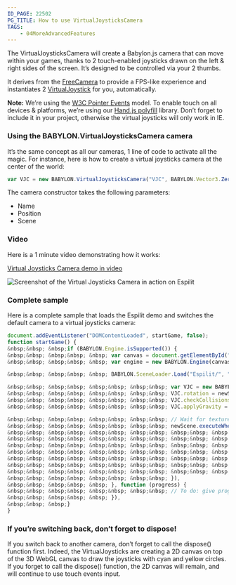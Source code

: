 ```yaml
---
ID_PAGE: 22502
PG_TITLE: How to use VirtualJoysticksCamera
TAGS:
    - 04MoreAdvancedFeatures
---
```

The VirtualJoysticksCamera will create a Babylon.js camera that can move within your games, thanks to 2 touch-enabled joysticks drawn on the left &amp; right sides of the screen. It’s designed to be controlled via your 2 thumbs.

It derives from the [FreeCamera](https://github.com/BabylonJS/Babylon.js/blob/master/Babylon/Cameras/babylon.freeCamera.js) to provide a FPS-like experience and instantiates 2 [VirtualJoystick](http://babylondoc.azurewebsites.net/page.php?p=25064) for you, automatically.

**Note:** We’re using the [W3C Pointer Events](http://www.w3.org/TR/pointerevents/) model. To enable touch on all devices &amp; platforms, we’re using our [Hand.js polyfill](http://handjs.codeplex.com/) library. Don’t forget to include it in your project, otherwise the virtual joysticks will only work in IE.

### Using the BABYLON.VirtualJoysticksCamera camera

It’s the same concept as all our cameras, 1 line of code to activate all the magic. For instance, here is how to create a virtual joysticks camera at the center of the world:

```javascript
var VJC = new BABYLON.VirtualJoysticksCamera("VJC", BABYLON.Vector3.Zero(), scene);
```

The camera constructor takes the following parameters:

- Name
- Position
- Scene

### Video

Here is a 1 minute video demonstrating how it works:

[Virtual Joysticks Camera demo in video](https://www.youtube.com/watch?v=53Piiy71lB0)

![Screenshot of the Virtual Joysticks Camera in action on Espilit](http://david.blob.core.windows.net/babylonjs/VJCBabylon.jpg)

### Complete sample

Here is a complete sample that loads the Espilit demo and switches the default camera to a virtual joysticks camera:

```javascript
document.addEventListener("DOMContentLoaded", startGame, false);
function startGame() {
&nbsp;&nbsp; &nbsp;if (BABYLON.Engine.isSupported()) {
&nbsp;&nbsp; &nbsp;&nbsp; &nbsp; var canvas = document.getElementById("renderCanvas");
&nbsp;&nbsp; &nbsp;&nbsp; &nbsp; var engine = new BABYLON.Engine(canvas, true);

&nbsp;&nbsp; &nbsp;&nbsp; &nbsp; BABYLON.SceneLoader.Load("Espilit/", "Espilit.babylon", engine, function (newScene) {

&nbsp;&nbsp; &nbsp;&nbsp; &nbsp;&nbsp; &nbsp;&nbsp; var VJC = new BABYLON.VirtualJoysticksCamera("VJC", newScene.activeCamera.position, newScene);
&nbsp;&nbsp; &nbsp;&nbsp; &nbsp;&nbsp; &nbsp;&nbsp; VJC.rotation = newScene.activeCamera.rotation;
&nbsp;&nbsp; &nbsp;&nbsp; &nbsp;&nbsp; &nbsp;&nbsp; VJC.checkCollisions = newScene.activeCamera.checkCollisions;
&nbsp;&nbsp; &nbsp;&nbsp; &nbsp;&nbsp; &nbsp;&nbsp; VJC.applyGravity = newScene.activeCamera.applyGravity;

&nbsp;&nbsp; &nbsp;&nbsp; &nbsp;&nbsp; &nbsp;&nbsp; // Wait for textures and shaders to be ready
&nbsp;&nbsp; &nbsp;&nbsp; &nbsp;&nbsp; &nbsp;&nbsp; newScene.executeWhenReady(function () {
&nbsp;&nbsp; &nbsp;&nbsp; &nbsp;&nbsp; &nbsp;&nbsp; &nbsp;&nbsp; &nbsp;newScene.activeCamera = VJC;
&nbsp;&nbsp; &nbsp;&nbsp; &nbsp;&nbsp; &nbsp;&nbsp; &nbsp;&nbsp; &nbsp;// Attach camera to canvas inputs
&nbsp;&nbsp; &nbsp;&nbsp; &nbsp;&nbsp; &nbsp;&nbsp; &nbsp;&nbsp; &nbsp;newScene.activeCamera.attachControl(canvas);
&nbsp;&nbsp; &nbsp;&nbsp; &nbsp;&nbsp; &nbsp;&nbsp; &nbsp;&nbsp; &nbsp;// Once the scene is loaded, just register a render loop to render it
&nbsp;&nbsp; &nbsp;&nbsp; &nbsp;&nbsp; &nbsp;&nbsp; &nbsp;&nbsp; &nbsp;engine.runRenderLoop(function () {
&nbsp;&nbsp; &nbsp;&nbsp; &nbsp;&nbsp; &nbsp;&nbsp; &nbsp;&nbsp; &nbsp;&nbsp; &nbsp; newScene.render();
&nbsp;&nbsp; &nbsp;&nbsp; &nbsp;&nbsp; &nbsp;&nbsp; &nbsp;&nbsp; &nbsp;}),
&nbsp;&nbsp; &nbsp;&nbsp; &nbsp;&nbsp; &nbsp;&nbsp; }),
&nbsp;&nbsp; &nbsp;&nbsp; &nbsp; }, function (progress) {
&nbsp;&nbsp; &nbsp;&nbsp; &nbsp;&nbsp; &nbsp;&nbsp; // To do: give progress feedback to user
&nbsp;&nbsp; &nbsp;&nbsp; &nbsp; }),
&nbsp;&nbsp; &nbsp;}
}
```

### If you’re switching back, don’t forget to dispose!

If you switch back to another camera, don’t forget to call the dispose() function first. Indeed, the VirtualJoysticks are creating a 2D canvas on top of the 3D WebGL canvas to draw the joysticks with cyan and yellow circles. If you forget to call the dispose() function, the 2D canvas will remain, and will continue to use touch events input.

